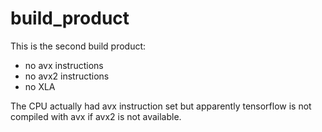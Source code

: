 # build_product

This is the second build product:

* no avx instructions
* no avx2 instructions
* no XLA

The CPU actually had avx instruction set but apparently tensorflow is not compiled with avx if
avx2 is not available.

